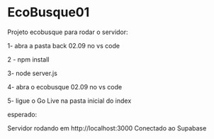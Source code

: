 # EcoBusque01
Projeto ecobusque
para rodar o servidor:

1- abra a pasta back 02.09 no vs code

2 - npm install 

3- node server.js

4- abra o ecobusque 02.09 no vs code 

5- ligue o Go Live na pasta inicial do index

esperado:

Servidor rodando em http://localhost:3000
Conectado ao Supabase
